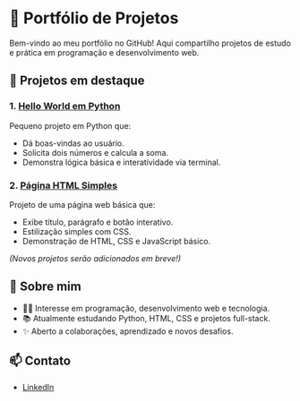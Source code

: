 # 🚀 Portfólio de Projetos

Bem-vindo ao meu portfólio no GitHub! Aqui compartilho projetos de estudo e prática em programação e desenvolvimento web.

## 📂 Projetos em destaque

### 1. [Hello World em Python](https://github.com/SEUUSUARIO/hello-world-python)
Pequeno projeto em Python que:
- Dá boas-vindas ao usuário.
- Solicita dois números e calcula a soma.
- Demonstra lógica básica e interatividade via terminal.

### 2. [Página HTML Simples](https:github.com/renatocom33)
Projeto de uma página web básica que:
- Exibe título, parágrafo e botão interativo.
- Estilização simples com CSS.
- Demonstração de HTML, CSS e JavaScript básico.

*(Novos projetos serão adicionados em breve!)*

## 📌 Sobre mim
- 👨‍💻 Interesse em programação, desenvolvimento web e tecnologia.
- 📚 Atualmente estudando Python, HTML, CSS e projetos full-stack.
- ✨ Aberto a colaborações, aprendizado e novos desafios.

## 📫 Contato
- [LinkedIn](https://www.linkedin.com/in/renato-almeida-filho/)
